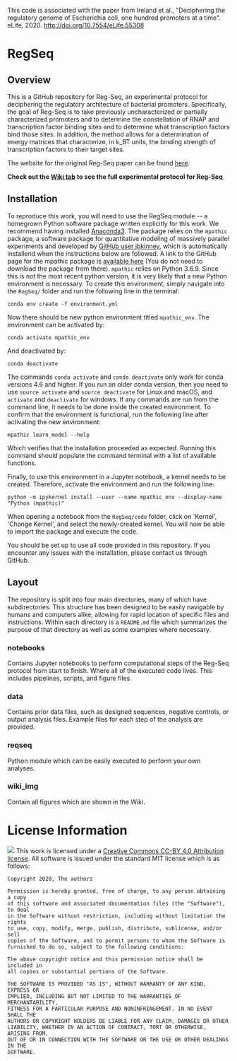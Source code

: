 This code is associated with the paper from Ireland et al., "Deciphering the regulatory genome of
Escherichia coli, one hundred promoters
at a time". eLife, 2020. http://doi.org/10.7554/eLife.55308

# RegSeq

## Overview
This is a GitHub repository for Reg-Seq, an experimental protocol for deciphering the regulatory architecture of bacterial promoters. Specifically, the goal of Reg-Seq is to take previously uncharacterized or partially characterized promoters and to determine
the constellation of RNAP and transcription factor binding sites and to determine what transcription factors
bind those sites. In addition, the method allows for a determination of energy matrices that characterize,
in k_BT units, the binding strength of transcription factors to their target sites.

The website for the original Reg-Seq paper can be found [here](https://www.rpgroup.caltech.edu/RegSeq/).

**Check out the [Wiki tab](https://github.com/RPGroup-PBoC/RegSeq/wiki) to see the full experimental protocol for Reg-Seq**.

## Installation
To reproduce this work, you will need to use the RegSeq module -- a homegrown Python software package written explicitly for this work. We recommend having installed [Anaconda3](https://www.anaconda.com/products/individual). The package relies on the `mpathic` package, a software package for quantitative modeling of massively parallel experiments and developed by [GitHub user jbkinney](https://github.com/jbkinney), which is automatically installend when the instructions below are followed. A link to the GitHub page for the mpathic package is [available here](https://github.com/jbkinney/mpathic) (You do not need to download the package from there). `mpathic` relies on Python 3.6.9. Since this is not the most recent python version, it is very likely that a new Python environment is necessary. To create this environment, simply navigate into the `RegSeq/` folder and run the following line in the terminal:

`conda env create -f environment.yml`

Now there should be new python environment titled `mpathic_env`. The environment can be activated by:

`conda activate mpathic_env`

And deactivated by:

`conda deactivate`

The commands `conda activate` and `conda deactivate` only work for conda versions 4.6 and higher. If you run an older conda version, then you need to use `source activate` and `source deactivate` for Linux and macOS, and `activate` and `deactivate` for windows.
If any commands are run from the command line, it needs to be done inside the created environment. To confirm that the environment is functional, run the following line after activating the new environment:

`mpathic learn_model --help`

Which verifies that the installation proceeded as expected. Running this command should populate the command terminal with a list of available functions.

Finally, to use this environment in a Jupyter notebook, a kernel needs to be created. Therefore, activate the environment and run the following line:

`python -m ipykernel install --user --name mpathic_env --display-name "Python (mpathic)"`

When opening a notebook from the `RegSeq/code` folder, click on 'Kernel', 'Change Kernel', and select the newly-created kernel. You will now be able to import the package and execute the code.

You should be set up to use all code provided in this repository. If you encounter any issues with the installation, please contact us through GitHub.

## Layout
The repository is split into four main directories, many of which have
subdirectories. This structure has been designed to be easily navigable by
humans and computers alike, allowing for rapid location of specific files and
instructions. Within each directory is a `README.md` file which summarizes the
purpose of that directory as well as some examples where necessary.

### notebooks 
Contains Jupyter notebooks to perform computational steps of the Reg-Seq protocol from start to finish. Where all of the executed code lives. This includes pipelines, scripts, and
figure files.


### data 
Contains prior data files, such as designed sequences, negative controls, or output analysis files. Example files for each step of the analysis are provided.


### reqseq
Python module which can be easily executed to perform your own analyses.


### wiki_img
Contain all figures which are shown in the Wiki.


# License Information
<img src="https://licensebuttons.net/l/by/3.0/88x31.png"> This work is
licensed under a [Creative Commons CC-BY 4.0 Attribution license](https://creativecommons.org/licenses/by/4.0/). All
software is issued under the standard MIT license which is as follows:

```
Copyright 2020, The authors

Permission is hereby granted, free of charge, to any person obtaining a copy
of this software and associated documentation files (the "Software"), to deal
in the Software without restriction, including without limitation the rights
to use, copy, modify, merge, publish, distribute, sublicense, and/or sell
copies of the Software, and to permit persons to whom the Software is
furnished to do so, subject to the following conditions:

The above copyright notice and this permission notice shall be included in
all copies or substantial portions of the Software.

THE SOFTWARE IS PROVIDED "AS IS", WITHOUT WARRANTY OF ANY KIND, EXPRESS OR
IMPLIED, INCLUDING BUT NOT LIMITED TO THE WARRANTIES OF MERCHANTABILITY,
FITNESS FOR A PARTICULAR PURPOSE AND NONINFRINGEMENT. IN NO EVENT SHALL THE
AUTHORS OR COPYRIGHT HOLDERS BE LIABLE FOR ANY CLAIM, DAMAGES OR OTHER
LIABILITY, WHETHER IN AN ACTION OF CONTRACT, TORT OR OTHERWISE, ARISING FROM,
OUT OF OR IN CONNECTION WITH THE SOFTWARE OR THE USE OR OTHER DEALINGS IN THE
SOFTWARE.
```
